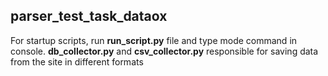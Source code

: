 ## parser_test_task_dataox
For startup scripts, run **run_script.py** file and type mode command in console.
**db_collector.py** and **csv_collector.py**  responsible for saving data from the site in different formats

